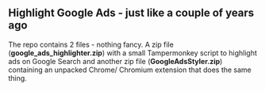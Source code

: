 ## Highlight Google Ads - just like a couple of years ago

The repo contains 2 files - nothing fancy. 
A zip file (**google_ads_highlighter.zip**) with a small Tampermonkey script to highlight ads on Google Search 
and another zip file (**GoogleAdsStyler.zip**) containing an unpacked Chrome/ Chromium extension that does the same thing.
